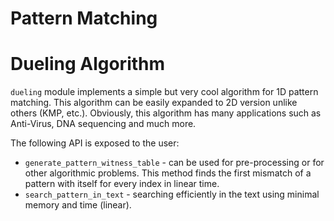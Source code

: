 # Pattern Matching #

# Dueling Algorithm #
`dueling` module implements a simple but very cool algorithm for 1D pattern matching. 
This algorithm can be easily expanded to 2D version unlike others (KMP, etc.).
Obviously, this algorithm has many applications such as Anti-Virus, DNA sequencing and much more.

The following API is exposed to the user:
* `generate_pattern_witness_table` - can be used for pre-processing or for other algorithmic problems.
  This method finds the first mismatch of a pattern with itself for every index in linear time.
* `search_pattern_in_text` - searching efficiently in the text using minimal memory and time (linear).
